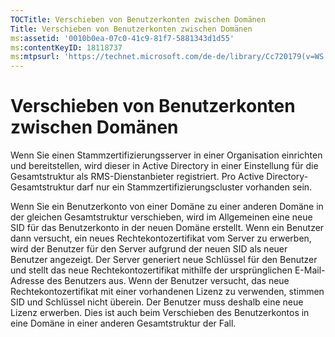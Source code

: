 ```yaml
---
TOCTitle: Verschieben von Benutzerkonten zwischen Domänen
Title: Verschieben von Benutzerkonten zwischen Domänen
ms:assetid: '0010b0ea-07c0-41c9-81f7-5881343d1d55'
ms:contentKeyID: 18118737
ms:mtpsurl: 'https://technet.microsoft.com/de-de/library/Cc720179(v=WS.10)'
---
```


Verschieben von Benutzerkonten zwischen Domänen
===============================================

Wenn Sie einen Stammzertifizierungsserver in einer Organisation einrichten und bereitstellen, wird dieser in Active Directory in einer Einstellung für die Gesamtstruktur als RMS-Dienstanbieter registriert. Pro Active Directory-Gesamtstruktur darf nur ein Stammzertifizierungscluster vorhanden sein.

Wenn Sie ein Benutzerkonto von einer Domäne zu einer anderen Domäne in der gleichen Gesamtstruktur verschieben, wird im Allgemeinen eine neue SID für das Benutzerkonto in der neuen Domäne erstellt. Wenn ein Benutzer dann versucht, ein neues Rechtekontozertifikat vom Server zu erwerben, wird der Benutzer für den Server aufgrund der neuen SID als neuer Benutzer angezeigt. Der Server generiert neue Schlüssel für den Benutzer und stellt das neue Rechtekontozertifikat mithilfe der ursprünglichen E-Mail-Adresse des Benutzers aus. Wenn der Benutzer versucht, das neue Rechtekontozertifikat mit einer vorhandenen Lizenz zu verwenden, stimmen SID und Schlüssel nicht überein. Der Benutzer muss deshalb eine neue Lizenz erwerben. Dies ist auch beim Verschieben des Benutzerkontos in eine Domäne in einer anderen Gesamtstruktur der Fall.